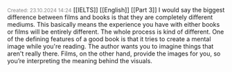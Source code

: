 <span style="font-size:12px; color:#888888;">Created: 23.10.2024 14:24</span>
[[IELTS]] [[English]] [[Part 3]]
I would say the biggest difference between films and books is that they are completely different mediums. This basically means the experience you have with either books or films will be entirely different. The whole process is kind of different. One of the defining features of a good book is that it tries to create a mental image while you're reading. The author wants you to imagine things that aren't really there. Films, on the other hand, provide the images for you, so you’re interpreting the meaning behind the visuals.

